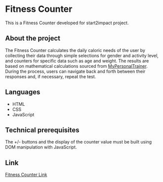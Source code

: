 # Fitness Counter

This is a Fitness Counter developed for start2impact project.

## About the project

The Fitness Counter calculates the daily caloric needs of the user by collecting their data through simple selections for gender and activity level, and counters for specific data such as age and weight. The results are based on mathematical calculations sourced from <a href="https://www.my-personaltrainer.it/calcolo-calorie2.html">MyPersonalTrainer</a>.<br>
During the process, users can navigate back and forth between their responses and, if necessary, repeat the test.

## Languages

- HTML
- CSS
- JavaScript

## Technical prerequisites

The +/- buttons and the display of the counter value must be built using DOM manipulation with JavaScript.

## Link

<a href="https://rari-fitness-counter.netlify.app">Fitness Counter Link</a>
